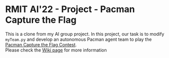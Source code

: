 # RMIT AI'22 - Project - Pacman Capture the Flag

This is a clone from my AI group project. In this project, our task is to modify `myTeam.py` and develop an autonomous Pacman agent team to play the [Pacman Capture the Flag Contest](http://ai.berkeley.edu/contest.html).
</br>
Please check the [Wiki page](https://github.com/nhhai1605/AI-Pacman/wiki) for more information